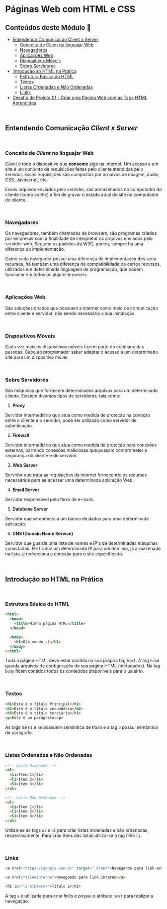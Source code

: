 # Páginas Web com HTML e CSS

## Conteúdos deste Módulo 🔎

- [Entendendo Comunicação Client x Server](#entendendo-comunicação-client-x-server)
  - [Conceito de Client no linguajar Web](#conceito-de-client-no-linguajar-web)
  - [Navegadores](#navegadores)
  - [Aplicações Web](#aplicações-web)
  - [Dispositivos Móveis](#dispositivos-móveis)
  - [Sobre Servidores](#sobre-servidores)
- [Introdução ao HTML na Prática](#introdução-ao-html-na-prática)
  - [Estrutura Básica do HTML](#estrutura-básica-do-html)
  - [Textos](#textos)
  - [Listas Ordenadas e Não Ordenadas](#listas-ordenadas-e-não-ordenadas)
  - [Links](#links)
- [Desafio de Projeto 01 - Criar uma Página Web com as Tags HTML Aprendidas](desafio-01.html)

<br>

## Entendendo Comunicação _Client x Server_

<br>

### **Conceito de _Client_ no linguajar Web**

_Client_ é todo o dispositivo que **consome** algo na internet. Um acesso a um site é um conjunto de requisições feitas pelo cliente atendidas pelo servidor. Essas requisições são compostas por arquivos de imagem, áudio, CSS, Javascript, etc.

Esses arquivos enviados pelo servidor, são armazenados no computador do cliente (como _cache_) a fim de gravar o estado atual do site no computador do cliente.

<br>

### **Navegadores**

Os navegadores, também chamados de _browsers_, são programas criados por empresas com a finalidade de interpretar os arquivos enviados pelo servidor web. Seguem os padrões da W3C, porém, sempre há uma diferença de implementação.

Como cada navegador possui uma diferença de implementação dos seus recursos, há também uma diferença de compatibilidade de certos recursos, utilizados em determinada linguagem de programação, que podem funcionar em todos ou alguns browsers.

<br>

### **Aplicações Web**

São soluções criadas que possuem a internet como meio de comunicação entre cliente e servidor, não sendo necessário a sua instalação.

<br>

### **Dispositivos Móveis**

Cada vez mais os dispositivos móveis fazem parte do cotidiano das pessoas. Cabe ao programador saber adaptar o acesso a um determinado site para um dispositivo móvel.

<br>

### **Sobre Servidores**

São máquinas que fornecem determinados arquivos para um determinado cliente. Existem diversos tipos de servidores, tais como:

1. **Proxy**

Servidor intermediário que atua como medida de proteção na conexão entre o cliente e o servidor, pode ser utilizado como servidor de autenticação.

2. **Firewall**

Servidor intermediário que atua como medida de proteção para conexões externas, barrando conexões maliciosas que possam comprometer a segurança do cliente e do servidor.

3. **Web Server**

Servidor que trata as requisições da internet fornecendo os recursos necessários para se acessar uma determinada aplicação Web.

4. **Email Server**

Servidor responsável pelo fluxo de e-mails.

5. **Database Server**

Servidor que se conecta a um banco de dados para uma determinada aplicação.

6. **DNS (Domain Name Service)**

Servidor que guarda uma lista de nomes e IP's de determinadas máquinas conectadas. Ele traduz um determinado IP para um domínio, já armazenado na lista, e redireciona a conexão para o site especificado.

<br>

## Introdução ao HTML na Prática

<br>

### **Estrutura Básica do HTML**

```html
<html>
  <head>
    <title>Minha página HTML</title>
  </head>

  <body>
    <h1>Olá mundo :)</h1>
  </body>
</html>
```

Toda a página HTML deve estar contida na sua própria tag `html`. A tag `head` guarda arquivos de configuração da sua página HTML (metadados). Na tag `body` ficam contidos todos os conteúdos disponíveis para o usuário.

<br>

### **Textos**

```html
<h1>Este é o Título Principal</h1>
<h2>Este é o título secundário</h2>
<h3>Este é o título terciário</h3>
<p>Este é um parágrafo</p>
```

As tags de `h1` a `h6` possuem semântica de título e a tag `p` possui semântica de parágrafo.

<br>

### **Listas Ordenadas e Não Ordenadas**

```html
<!-- Lista Ordenada -->
<ol>
  <li>Item 1</li>
  <li>Item 2</li>
  <li>Item 3</li>
</ol>

<!-- Lista Não Ordenada -->
<ul>
  <li>Item 1</li>
  <li>Item 2</li>
  <li>Item 3</li>
</ul>
```

Utiliza-se as tags `ol` e `ul` para criar listas ordenadas e não ordenadas, respectivamente. Para criar itens das listas utiliza-se a tag filha `li`.

<br>

### **Links**

```html
<a href="https://google.com.br" target="_blank">Navegando para link externo</a>

<a href="#linkInterno">Navegando para link interno</a>

<h2 id="linkInterno">Título 2</h2>
```

A tag `a` é utilizada para criar _links_ e possui o atributo `href` para realizar a navegação.

<br>
